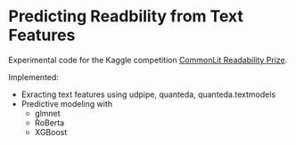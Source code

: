 # Predicting Readbility from Text Features

Experimental code for the Kaggle competition [CommonLit Readability Prize](https://www.kaggle.com/c/commonlitreadabilityprize).

Implemented:
 - Exracting text features using udpipe, quanteda, quanteda.textmodels
 - Predictive modeling with
   - glmnet
   - RoBerta
   - XGBoost

